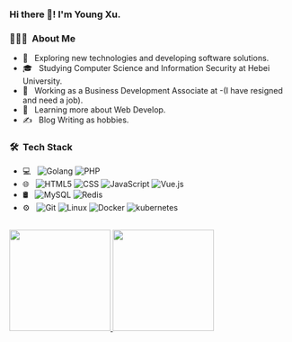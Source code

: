 ### Hi there 👋! I'm Young Xu.

<h3> 👨🏻‍💻 &nbsp;About Me </h3>

- 🤔 &nbsp; Exploring new technologies and developing software solutions.
- 🎓 &nbsp; Studying Computer Science and Information Security at Hebei University.
- 💼 &nbsp; Working as a Business Development Associate at -(I have resigned and need a job).
- 🌱 &nbsp; Learning more about Web Develop.
- ✍️ &nbsp; Blog Writing as hobbies.

<h3> 🛠 &nbsp;Tech Stack</h3>

- 💻 &nbsp;
  ![Golang](https://img.shields.io/badge/-Go-333333?style=flat&logo=go)
  ![PHP](https://img.shields.io/badge/-PHP-333333?style=flat&logo=PHP&logoColor=007396)
- 🌐 &nbsp;
  ![HTML5](https://img.shields.io/badge/-HTML5-333333?style=flat&logo=HTML5)
  ![CSS](https://img.shields.io/badge/-CSS-333333?style=flat&logo=CSS3&logoColor=1572B6)
  ![JavaScript](https://img.shields.io/badge/-JavaScript-333333?style=flat&logo=javascript)
  ![Vue.js](https://img.shields.io/badge/-Vue.js-333333?style=flat&logo=Vue.js)
- 🛢 &nbsp;
  ![MySQL](https://img.shields.io/badge/-MySQL-333333?style=flat&logo=mysql)
  ![Redis](https://img.shields.io/badge/-Redis-333333?style=flat&logo=Redis)
- ⚙️ &nbsp;
  ![Git](https://img.shields.io/badge/-Git-333333?style=flat&logo=git)
  ![Linux](https://img.shields.io/badge/-Linux-333333?style=flat&logo=linux)
  ![Docker](https://img.shields.io/badge/-Docker-333333?style=flat&logo=Docker)
  ![kubernetes](https://img.shields.io/badge/-kubernetes-333333?style=flat&logo=kubernetes)

<br/>

<a href="https://github.com/xuthus5">
  <img height="180em" src="https://github-readme-stats.vercel.app/api?username=xuthus5&theme=buefy&show_icons=true" />
  <img height="180em" src="https://github-readme-stats.vercel.app/api/top-langs/?username=xuthus5&theme=buefy&layout=compact" />
</a>

<!--
**xuthus5/xuthus5** is a ✨ _special_ ✨ repository because its `README.md` (this file) appears on your GitHub profile.

Here are some ideas to get you started:

- 🔭 I’m currently working on ...
- 🌱 I’m currently learning ...
- 👯 I’m looking to collaborate on ...
- 🤔 I’m looking for help with ...
- 💬 Ask me about ...
- 📫 How to reach me: ...
- 😄 Pronouns: ...
- ⚡ Fun fact: ...
-->
